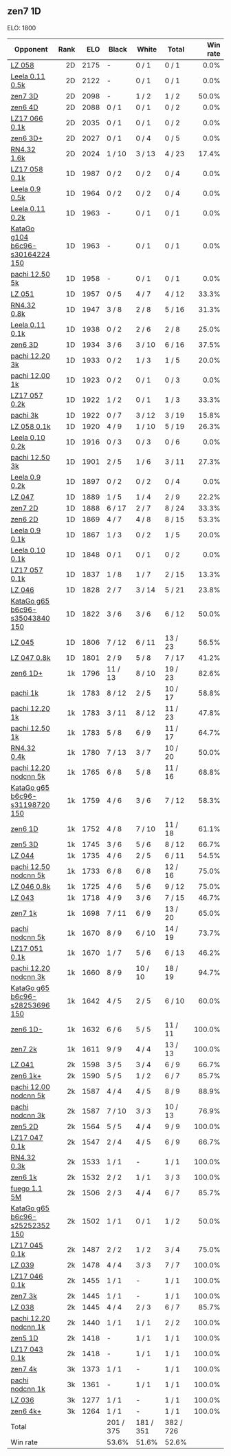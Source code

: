 ## zen7 1D ##

ELO: 1800

Opponent | Rank | ELO | Black | White | Total | Win rate
---------|-----:|----:|-------|-------|-------|-------:
[LZ 058](LZ%20058.md) | 2D | 2175 | - | 0 / 1 | 0 / 1 | 0.0%
[Leela 0.11 0.5k](Leela%200.11%200.5k.md) | 2D | 2122 | - | 0 / 1 | 0 / 1 | 0.0%
[zen7 3D](zen7%203D.md) | 2D | 2098 | - | 1 / 2 | 1 / 2 | 50.0%
[zen6 4D](zen6%204D.md) | 2D | 2088 | 0 / 1 | 0 / 1 | 0 / 2 | 0.0%
[LZ17 066 0.1k](LZ17%20066%200.1k.md) | 2D | 2035 | 0 / 1 | 0 / 1 | 0 / 2 | 0.0%
[zen6 3D+](zen6%203D+.md) | 2D | 2027 | 0 / 1 | 0 / 4 | 0 / 5 | 0.0%
[RN4.32 1.6k](RN4.32%201.6k.md) | 2D | 2024 | 1 / 10 | 3 / 13 | 4 / 23 | 17.4%
[LZ17 058 0.1k](LZ17%20058%200.1k.md) | 1D | 1987 | 0 / 2 | 0 / 2 | 0 / 4 | 0.0%
[Leela 0.9 0.5k](Leela%200.9%200.5k.md) | 1D | 1964 | 0 / 2 | 0 / 2 | 0 / 4 | 0.0%
[Leela 0.11 0.2k](Leela%200.11%200.2k.md) | 1D | 1963 | - | 0 / 1 | 0 / 1 | 0.0%
[KataGo g104 b6c96-s30164224 150](KataGo%20g104%20b6c96-s30164224%20150.md) | 1D | 1963 | - | 0 / 1 | 0 / 1 | 0.0%
[pachi 12.50 5k](pachi%2012.50%205k.md) | 1D | 1958 | - | 0 / 1 | 0 / 1 | 0.0%
[LZ 051](LZ%20051.md) | 1D | 1957 | 0 / 5 | 4 / 7 | 4 / 12 | 33.3%
[RN4.32 0.8k](RN4.32%200.8k.md) | 1D | 1947 | 3 / 8 | 2 / 8 | 5 / 16 | 31.3%
[Leela 0.11 0.1k](Leela%200.11%200.1k.md) | 1D | 1938 | 0 / 2 | 2 / 6 | 2 / 8 | 25.0%
[zen6 3D](zen6%203D.md) | 1D | 1934 | 3 / 6 | 3 / 10 | 6 / 16 | 37.5%
[pachi 12.20 3k](pachi%2012.20%203k.md) | 1D | 1933 | 0 / 2 | 1 / 3 | 1 / 5 | 20.0%
[pachi 12.00 1k](pachi%2012.00%201k.md) | 1D | 1923 | 0 / 2 | 0 / 1 | 0 / 3 | 0.0%
[LZ17 057 0.2k](LZ17%20057%200.2k.md) | 1D | 1922 | 1 / 2 | 0 / 1 | 1 / 3 | 33.3%
[pachi 3k](pachi%203k.md) | 1D | 1922 | 0 / 7 | 3 / 12 | 3 / 19 | 15.8%
[LZ 058 0.1k](LZ%20058%200.1k.md) | 1D | 1920 | 4 / 9 | 1 / 10 | 5 / 19 | 26.3%
[Leela 0.10 0.2k](Leela%200.10%200.2k.md) | 1D | 1916 | 0 / 3 | 0 / 3 | 0 / 6 | 0.0%
[pachi 12.50 3k](pachi%2012.50%203k.md) | 1D | 1901 | 2 / 5 | 1 / 6 | 3 / 11 | 27.3%
[Leela 0.9 0.2k](Leela%200.9%200.2k.md) | 1D | 1897 | 0 / 2 | 0 / 2 | 0 / 4 | 0.0%
[LZ 047](LZ%20047.md) | 1D | 1889 | 1 / 5 | 1 / 4 | 2 / 9 | 22.2%
[zen7 2D](zen7%202D.md) | 1D | 1888 | 6 / 17 | 2 / 7 | 8 / 24 | 33.3%
[zen6 2D](zen6%202D.md) | 1D | 1869 | 4 / 7 | 4 / 8 | 8 / 15 | 53.3%
[Leela 0.9 0.1k](Leela%200.9%200.1k.md) | 1D | 1867 | 1 / 3 | 0 / 2 | 1 / 5 | 20.0%
[Leela 0.10 0.1k](Leela%200.10%200.1k.md) | 1D | 1848 | 0 / 1 | 0 / 1 | 0 / 2 | 0.0%
[LZ17 057 0.1k](LZ17%20057%200.1k.md) | 1D | 1837 | 1 / 8 | 1 / 7 | 2 / 15 | 13.3%
[LZ 046](LZ%20046.md) | 1D | 1828 | 2 / 7 | 3 / 14 | 5 / 21 | 23.8%
[KataGo g65 b6c96-s35043840 150](KataGo%20g65%20b6c96-s35043840%20150.md) | 1D | 1822 | 3 / 6 | 3 / 6 | 6 / 12 | 50.0%
[LZ 045](LZ%20045.md) | 1D | 1806 | 7 / 12 | 6 / 11 | 13 / 23 | 56.5%
[LZ 047 0.8k](LZ%20047%200.8k.md) | 1D | 1801 | 2 / 9 | 5 / 8 | 7 / 17 | 41.2%
[zen6 1D+](zen6%201D+.md) | 1k | 1796 | 11 / 13 | 8 / 10 | 19 / 23 | 82.6%
[pachi 1k](pachi%201k.md) | 1k | 1783 | 8 / 12 | 2 / 5 | 10 / 17 | 58.8%
[pachi 12.20 1k](pachi%2012.20%201k.md) | 1k | 1783 | 3 / 11 | 8 / 12 | 11 / 23 | 47.8%
[pachi 12.50 1k](pachi%2012.50%201k.md) | 1k | 1783 | 5 / 8 | 6 / 9 | 11 / 17 | 64.7%
[RN4.32 0.4k](RN4.32%200.4k.md) | 1k | 1780 | 7 / 13 | 3 / 7 | 10 / 20 | 50.0%
[pachi 12.20 nodcnn 5k](pachi%2012.20%20nodcnn%205k.md) | 1k | 1765 | 6 / 8 | 5 / 8 | 11 / 16 | 68.8%
[KataGo g65 b6c96-s31198720 150](KataGo%20g65%20b6c96-s31198720%20150.md) | 1k | 1759 | 4 / 6 | 3 / 6 | 7 / 12 | 58.3%
[zen6 1D](zen6%201D.md) | 1k | 1752 | 4 / 8 | 7 / 10 | 11 / 18 | 61.1%
[zen5 3D](zen5%203D.md) | 1k | 1745 | 3 / 6 | 5 / 6 | 8 / 12 | 66.7%
[LZ 044](LZ%20044.md) | 1k | 1735 | 4 / 6 | 2 / 5 | 6 / 11 | 54.5%
[pachi 12.50 nodcnn 5k](pachi%2012.50%20nodcnn%205k.md) | 1k | 1733 | 6 / 8 | 6 / 8 | 12 / 16 | 75.0%
[LZ 046 0.8k](LZ%20046%200.8k.md) | 1k | 1725 | 4 / 6 | 5 / 6 | 9 / 12 | 75.0%
[LZ 043](LZ%20043.md) | 1k | 1718 | 4 / 9 | 3 / 6 | 7 / 15 | 46.7%
[zen7 1k](zen7%201k.md) | 1k | 1698 | 7 / 11 | 6 / 9 | 13 / 20 | 65.0%
[pachi nodcnn 5k](pachi%20nodcnn%205k.md) | 1k | 1670 | 8 / 9 | 6 / 10 | 14 / 19 | 73.7%
[LZ17 051 0.1k](LZ17%20051%200.1k.md) | 1k | 1670 | 1 / 7 | 5 / 6 | 6 / 13 | 46.2%
[pachi 12.20 nodcnn 3k](pachi%2012.20%20nodcnn%203k.md) | 1k | 1660 | 8 / 9 | 10 / 10 | 18 / 19 | 94.7%
[KataGo g65 b6c96-s28253696 150](KataGo%20g65%20b6c96-s28253696%20150.md) | 1k | 1642 | 4 / 5 | 2 / 5 | 6 / 10 | 60.0%
[zen6 1D-](zen6%201D-.md) | 1k | 1632 | 6 / 6 | 5 / 5 | 11 / 11 | 100.0%
[zen7 2k](zen7%202k.md) | 1k | 1611 | 9 / 9 | 4 / 4 | 13 / 13 | 100.0%
[LZ 041](LZ%20041.md) | 2k | 1598 | 3 / 5 | 3 / 4 | 6 / 9 | 66.7%
[zen6 1k+](zen6%201k+.md) | 2k | 1590 | 5 / 5 | 1 / 2 | 6 / 7 | 85.7%
[pachi 12.00 nodcnn 5k](pachi%2012.00%20nodcnn%205k.md) | 2k | 1587 | 4 / 4 | 4 / 5 | 8 / 9 | 88.9%
[pachi nodcnn 3k](pachi%20nodcnn%203k.md) | 2k | 1587 | 7 / 10 | 3 / 3 | 10 / 13 | 76.9%
[zen5 2D](zen5%202D.md) | 2k | 1564 | 5 / 5 | 4 / 4 | 9 / 9 | 100.0%
[LZ17 047 0.1k](LZ17%20047%200.1k.md) | 2k | 1547 | 2 / 4 | 4 / 5 | 6 / 9 | 66.7%
[RN4.32 0.3k](RN4.32%200.3k.md) | 2k | 1533 | 1 / 1 | - | 1 / 1 | 100.0%
[zen6 1k](zen6%201k.md) | 2k | 1532 | 2 / 2 | 1 / 1 | 3 / 3 | 100.0%
[fuego 1.1 5M](fuego%201.1%205M.md) | 2k | 1506 | 2 / 3 | 4 / 4 | 6 / 7 | 85.7%
[KataGo g65 b6c96-s25252352 150](KataGo%20g65%20b6c96-s25252352%20150.md) | 2k | 1502 | 1 / 1 | 0 / 1 | 1 / 2 | 50.0%
[LZ17 045 0.1k](LZ17%20045%200.1k.md) | 2k | 1487 | 2 / 2 | 1 / 2 | 3 / 4 | 75.0%
[LZ 039](LZ%20039.md) | 2k | 1478 | 4 / 4 | 3 / 3 | 7 / 7 | 100.0%
[LZ17 046 0.1k](LZ17%20046%200.1k.md) | 2k | 1455 | 1 / 1 | - | 1 / 1 | 100.0%
[zen7 3k](zen7%203k.md) | 2k | 1445 | 1 / 1 | - | 1 / 1 | 100.0%
[LZ 038](LZ%20038.md) | 2k | 1445 | 4 / 4 | 2 / 3 | 6 / 7 | 85.7%
[pachi 12.20 nodcnn 1k](pachi%2012.20%20nodcnn%201k.md) | 2k | 1440 | 1 / 1 | 1 / 1 | 2 / 2 | 100.0%
[zen5 1D](zen5%201D.md) | 2k | 1418 | - | 1 / 1 | 1 / 1 | 100.0%
[LZ17 043 0.1k](LZ17%20043%200.1k.md) | 2k | 1418 | - | 1 / 1 | 1 / 1 | 100.0%
[zen7 4k](zen7%204k.md) | 3k | 1373 | 1 / 1 | - | 1 / 1 | 100.0%
[pachi nodcnn 1k](pachi%20nodcnn%201k.md) | 3k | 1361 | - | 1 / 1 | 1 / 1 | 100.0%
[LZ 036](LZ%20036.md) | 3k | 1277 | 1 / 1 | - | 1 / 1 | 100.0%
[zen6 4k+](zen6%204k+.md) | 3k | 1264 | 1 / 1 | - | 1 / 1 | 100.0%
Total | | | 201 / 375 | 181 / 351 | 382 / 726 | 
Win rate| | | 53.6% | 51.6% | 52.6% | 

